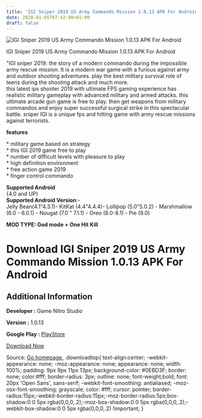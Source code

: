 ```yaml
---
title: 'IGI Sniper 2019 US Army Commando Mission 1.0.13 APK For Android'
date: 2020-01-05T07:42:00+01:00
draft: false
---
```


![IGI Sniper 2019 US Army Commando Mission 1.0.13 APK For Android](https://i1.wp.com/apkhome.net/wp-content/uploads/2020/01/IGI-Sniper-2019-US-Army-Commando-Mission-1.0.13-MOD-God-mode-One-Hit-Kill.png "IGI Sniper 2019 US Army Commando Mission 1.0.13 APK For Android")

  

IGI Sniper 2019 US Army Commando Mission 1.0.13 APK For Android

"IGI sniper 2019: the story of a modern commando during the impossible army rescue mission. It is a modern war game with a furious against army and outdoor shooting adventures. play the best military survival role of teens during the shooting attack and much more.  
this latest ips shooter 2019 with ultimate FPS gaming experience has realistic military gameplay with advanced military and armed attacks. this ultimate arcade gun game is free to play. then get weapons from military commandos and enjoy super successful surgical strike in this spectacular battle. sniper IGI is a unique fps and hitting game with army rescue missions against terrorists.

**features**

\* military game based on strategy  
\* this IGI 2019 game free to play  
\* number of difficult levels with pleasure to play  
\* high definition environment  
\* free action game 2019  
\* finger control commando

**Supported Android**  
{4.0 and UP}  
**Supported Android Version**:-  
Jelly Bean(4.1"4.3.1)- KitKat (4.4"4.4.4)- Lollipop (5.0"5.0.2) - Marshmallow (6.0 - 6.0.1) - Nougat (7.0 " 7.1.1) - Oreo (8.0-8.1) - Pie (9.0)

**MOD TYPE: God mode + One Hit Kill**

Download IGI Sniper 2019 US Army Commando Mission 1.0.13 APK For Android
========================================================================

Additional Information
----------------------

**Developer :** Game Nitro Studio

**Version :** 1.0.13

**Google Play :** [PlayStore](https://play.google.com/store/apps/details?id=com.gns.army.commando.counterattack.fps.snipergame)

  

[Download Now](https://store4app.co/post/igi-sniper-2019-us-army-commando-mission-1-0-13-apk-for-android_1578149454)

  
Source: [Go homepage.](https://store4app.co/post/igi-sniper-2019-us-army-commando-mission-1-0-13-apk-for-android_1578149454) .downloadtop{ text-align:center; -webkit-appearance: none; -moz-appearance: none; appearance: none; width: 100%; padding: 9px 9px 11px 13px; background-color: #0EBD3F; border: none; color:#fff; border-radius: 3px; outline: none; font-weight;bold; font: 20px 'Open Sans', sans-serif; -webkit-font-smoothing: antialiased; -moz-osx-font-smoothing: grayscale; color: #fff; cursor: pointer; border-radius:15px;-webkit-border-radius:15px;-moz-border-radius:5px;box-shadow:0 0 5px rgba(0,0,0,.2);-moz-box-shadow:0 0 5px rgba(0,0,0,.2);-webkit-box-shadow:0 0 5px rgba(0,0,0,.2) !important; }
